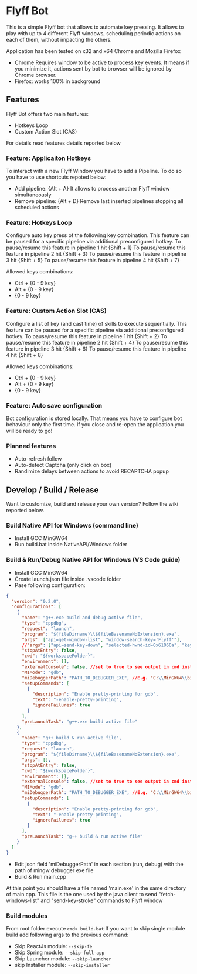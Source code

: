 # Flyff Bot

This is a simple Flyff bot that allows to automate key pressing.
It allows to play with up to 4 different Flyff windows, scheduling periodic actions on each of them, without impacting the others.

Application has been tested on x32 and x64 Chrome and Mozilla Firefox

- Chrome
  Requires window to be active to process key events. It means if you minimize it, actions sent by bot to browser will be ignored by Chrome browser.
- Firefox: works 100% in background

## Features

Flyff Bot offers two main features:

- Hotkeys Loop
- Custom Action Slot (CAS)

For details read features details reported below

### Feature: Applicaiton Hotkeys

To interact with a new Flyff Window you have to add a Pipeline.
To do so you have to use shortcuts repoted below:

- Add pipeline: {Alt + A}
  It allows to process another Flyff window simultaneously
- Remove pipeline: {Alt + D}
  Remove last inserted pipelines stopping all scheduled actions

### Feature: Hotkeys Loop

Configure auto key press of the following key combination.
This feature can be paused for a specific pipeline via additional preconfigured hotkey.
To pause/resume this feature in pipeline 1 hit {Shift + 1}
To pause/resume this feature in pipeline 2 hit {Shift + 3}
To pause/resume this feature in pipeline 3 hit {Shift + 5}
To pause/resume this feature in pipeline 4 hit {Shift + 7}

Allowed keys combinations:

- Ctrl + {0 - 9 key}
- Alt + {0 - 9 key}
- {0 - 9 key}

### Feature: Custom Action Slot (CAS)

Configure a list of key (and cast time) of skills to execute sequentially.
This feature can be paused for a specific pipeline via additional preconfigured hotkey.
To pause/resume this feature in pipeline 1 hit {Shift + 2}
To pause/resume this feature in pipeline 2 hit {Shift + 4}
To pause/resume this feature in pipeline 3 hit {Shift + 6}
To pause/resume this feature in pipeline 4 hit {Shift + 8}

Allowed keys combinations:

- Ctrl + {0 - 9 key}
- Alt + {0 - 9 key}
- {0 - 9 key}

### Feature: Auto save configuration

Bot configuration is stored locally. That means you have to configure bot behaviour only the first time.
If you close and re-open the application you will be ready to go!

### Planned features

- Auto-refresh follow
- Auto-detect Captcha (only click on box)
- Randimize delays between actions to avoid RECAPTCHA popup

## Develop / Build / Release

Want to customize, build and release your own version? Follow the wiki reported below.

### Build Native API for Windows (command line)

- Install GCC MinGW64
- Run build.bat inside NativeAPI/Windows folder

### Build & Run/Debug Native API for Windows (VS Code guide)

- Install GCC MinGW64
- Create launch.json file inside .vscode folder
- Pase following configuration:

```json
{
  "version": "0.2.0",
  "configurations": [
    {
      "name": "g++.exe build and debug active file",
      "type": "cppdbg",
      "request": "launch",
      "program": "${fileDirname}\\${fileBasenameNoExtension}.exe",
      "args": ["api=get-window-list", "window-search-key='Flyff'"],
      //"args": ["api=send-key-down", "selected-hwnd-id=0x61060a", "keystroke-id=0x31", "keystroke-id=0x32"],
      "stopAtEntry": false,
      "cwd": "${workspaceFolder}",
      "environment": [],
      "externalConsole": false, //set to true to see output in cmd instead
      "MIMode": "gdb",
      "miDebuggerPath": "PATH_TO_DEBUGGER_EXE", //E.g. "C:\\MinGW64\\bin\\gdb.exe",
      "setupCommands": [
        {
          "description": "Enable pretty-printing for gdb",
          "text": "-enable-pretty-printing",
          "ignoreFailures": true
        }
      ],
      "preLaunchTask": "g++.exe build active file"
    },
    {
      "name": "g++ build & run active file",
      "type": "cppdbg",
      "request": "launch",
      "program": "${fileDirname}\\${fileBasenameNoExtension}.exe",
      "args": [],
      "stopAtEntry": false,
      "cwd": "${workspaceFolder}",
      "environment": [],
      "externalConsole": false, //set to true to see output in cmd instead
      "MIMode": "gdb",
      "miDebuggerPath": "PATH_TO_DEBUGGER_EXE", //E.g. "C:\\MinGW64\\bin\\gdb.exe",
      "setupCommands": [
        {
          "description": "Enable pretty-printing for gdb",
          "text": "-enable-pretty-printing",
          "ignoreFailures": true
        }
      ],
      "preLaunchTask": "g++ build & run active file"
    }
  ]
}
```

- Edit json field 'miDebuggerPath' in each section (run, debug) with the path of mingw debugger exe file
- Build & Run main.cpp

At this point you should have a file named 'main.exe' in the same directory of main.cpp.
This file is the one used by the java client to send "fetch-windows-list" and "send-key-stroke" commands to Flyff window

### Build modules

From root folder execute `cmd> build.bat`
If you want to skip single module build add following args to the previous command:

- Skip ReactJs module: `--skip-fe`
- Skip Spring module: `--skip-full-app`
- Skip Launcher module: `--skip-launcher`
- skip Installer module: `--skip-installer`
